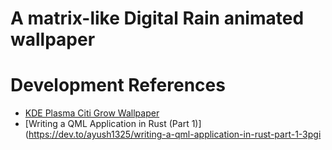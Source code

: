# A matrix-like Digital Rain animated wallpaper


# Development References
 - [KDE Plasma Citi Grow Wallpaper](https://store.kde.org/p/2040393)
 - [Writing a QML Application in Rust (Part 1)](https://dev.to/ayush1325/writing-a-qml-application-in-rust-part-1-3pgi
